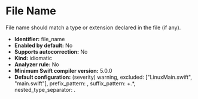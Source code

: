 # File Name

File name should match a type or extension declared in the file (if any).

* **Identifier:** file_name
* **Enabled by default:** No
* **Supports autocorrection:** No
* **Kind:** idiomatic
* **Analyzer rule:** No
* **Minimum Swift compiler version:** 5.0.0
* **Default configuration:** (severity) warning, excluded: ["LinuxMain.swift", "main.swift"], prefix_pattern: , suffix_pattern: \+.*, nested_type_separator: .